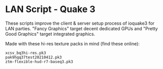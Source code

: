 # LAN Script - Quake 3

These scripts improve the client & server setup process of ioquake3 for LAN parties. "Fancy Graphics" target decent dedicated GPUs and "Pretty Good Graphics" target integrated graphics.

Made with these hi-res texture packs in mind (find these online):

```
xcsv_bq3hi-res.pk3
pak9hqq37test20210412.pk3
ztm-flexible-hud-r7-baseq3.pk3
```